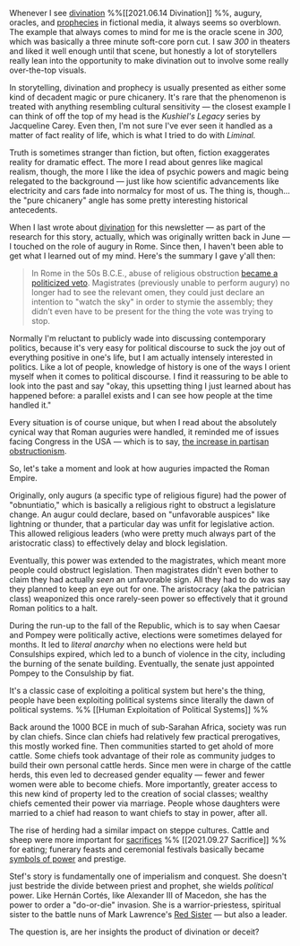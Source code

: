 Whenever I see [divination](https://newsletter.eleanorkonik.com/divination/) %%[[2021.06.14 Divination]] %%, augury, oracles, and [prophecies](https://eleanorkonik.com/prophecy-foretellings-true/) in fictional media, it always seems so overblown. The example that always comes to mind for me is the oracle scene in _300,_ which was basically a three minute soft-core porn cut. I saw _300_ in theaters and liked it well enough until that scene, but honestly a lot of storytellers really lean into the opportunity to make divination out to involve some really over-the-top visuals.

In storytelling, divination and prophecy is usually presented as either some kind of decadent magic or pure chicanery. It's rare that the phenomenon is treated with anything resembling cultural sensitivity — the closest example I can think of off the top of my head is the _Kushiel's Legacy_ series by Jacqueline Carey. Even then, I'm not sure I've ever seen it handled as a matter of fact reality of life, which is what I tried to do with _Liminal._ 

Truth is sometimes stranger than fiction, but often, fiction exaggerates reality for dramatic effect. The more I read about genres like magical realism, though, the more I like the idea of psychic powers and magic being relegated to the background — just like how scientific advancements like electricity and cars fade into normalcy for most of us. The thing is, though... the "pure chicanery" angle has some pretty interesting historical antecedents. 

When I last wrote about [divination](https://newsletter.eleanorkonik.com/divination/) for this newsletter — as part of the research for this story, actually, which was originally written back in June — I touched on the role of augury in Rome. Since then, I haven't been able to get what I learned out of my mind. Here's the summary I gave y'all then: 

> In Rome in the 50s B.C.E., abuse of religious obstruction [became a politicized veto](https://digitalcommons.usf.edu/cgi/viewcontent.cgi?article=1536&context=etd). Magistrates (previously unable to perform augury) no longer had to see the relevant omen, they could just declare an intention to "watch the sky" in order to stymie the assembly; they didn’t even have to be present for the thing the vote was trying to stop.

Normally I'm reluctant to publicly wade into discussing contemporary politics, because it's very easy for political discourse to suck the joy out of everything positive in one's life, but I am actually intensely interested in politics. Like a lot of people, knowledge of history is one of the ways I orient myself when it comes to political discourse. I find it reassuring to be able to look into the past and say "okay, this upsetting thing I just learned about has happened before: a parallel exists and I can see how people at the time handled it." 

Every situation is of course unique, but when I read about the absolutely cynical way that Roman auguries were handled, it reminded me of issues facing Congress in the USA — which is to say, [the increase in partisan obstructionism](https://www.jstor.org/stable/43285346). 

So, let's take a moment and look at how auguries impacted the Roman Empire.

Originally, only augurs (a specific type of religious figure) had the power of "obnuntiatio," which is basically a religious right to obstruct a legislature change. An augur could declare, based on "unfavorable auspices" like lightning or thunder, that a particular day was unfit for legislative action. This allowed religious leaders (who were pretty much always part of the aristocratic class) to effectively delay and block legislation. 

Eventually, this power was extended to the magistrates, which meant more people could obstruct legislation. Then magistrates didn't even bother to claim they had actually _seen_ an unfavorable sign. All they had to do was say they planned to keep an eye out for one. The aristocracy (aka the patrician class) weaponized this once rarely-seen power so effectively that it ground Roman politics to a halt. 

During the run-up to the fall of the Republic, which is to say when Caesar and Pompey were politically active, elections were sometimes delayed for months. It led to _literal anarchy_ when no elections were held but Consulships expired, which led to a bunch of violence in the city, including the burning of the senate building. Eventually, the senate just appointed Pompey to the Consulship by fiat. 

It's a classic case of exploiting a political system but here's the thing, people have been exploiting political systems since literally the dawn of political systems. %% [[Human Exploitation of Political Systems]] %%

Back around the 1000 BCE in much of sub-Sarahan Africa, society was run by clan chiefs. Since clan chiefs had relatively few practical prerogatives, this mostly worked fine. Then communities started to get ahold of more cattle. Some chiefs took advantage of their role as community judges to build their own personal cattle herds. Since men were in charge of the cattle herds, this even led to decreased gender equality — fewer and fewer women were able to become chiefs. More importantly, greater access to this new kind of property led to the creation of social classes; wealthy chiefs cemented their power via marriage. People whose daughters were married to a chief had reason to want chiefs to stay in power, after all.

The rise of herding had a similar impact on steppe cultures.  Cattle and sheep were more important for [sacrifices](https://newsletter.eleanorkonik.com/sacrifice/) %% [[2021.09.27 Sacrifice]] %% for eating; funerary feasts and ceremonial festivals basically became [symbols of power](https://newsletter.eleanorkonik.com/sea-prince/) and prestige.

Stef's story is fundamentally one of imperialism and conquest. She doesn't just bestride the divide between priest and prophet, she wields _political_ power. Like Hernán Cortés, like Alexander III of Macedon, she has the power to order a "do-or-die" invasion. She is a warrior-priestess, spiritual sister to the battle nuns of Mark Lawrence's [Red Sister](https://www.goodreads.com/book/show/25895524-red-sister) — but also a leader. 

The question is, are her insights the product of divination or deceit?  

